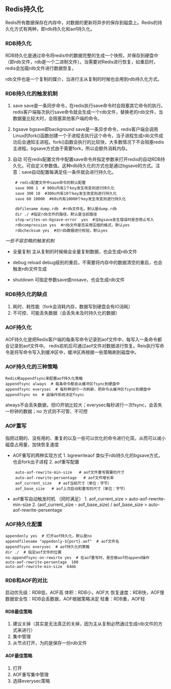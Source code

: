 ## Redis持久化 ##

Redis所有数据保存在内存中，对数据的更新将异步的保存到磁盘上。Redis的持久化方式有两种，即rdb持久化和aof持久化。

### RDB持久化 ###
RDB持久化是通过命令将redis中的数据完整的生成一个快照，并保存到硬盘中（即rdb文件，rdb是一个二进制文件）。当需要对Redis进行恢复，如重启时，redis会加载rdb文件进行数据恢复。

rdb文件也是一个复制的媒介，当进行主从复制的时候也会用到rdb持久化方式。

### RDB持久化的触发机制 ###

1. save 
    save是一条同步命令，在redis执行save命令时会阻塞其它命令的执行。redis客户端每次执行save命令就会生成一个rdb文件，替换老的rdb文件，当数据量比较大时，会阻塞其他客户端的命令。

2. bgsave
    bgsave即background save是一条异步命令，redis客户端会调用Linux的fork()函数创建一个子进程去执行这个命令，当子进程生成rdb文件成功后会通知主进程。fork()函数会执行的比较快，大多数情况下不会阻塞redis主进程。bgsave方式由于需要fork，所以会额外消耗内存。

3. 自动
    可在redis配置文件中配置save命令并指定参数来打开redis的自动RDB持久化。可自定义参数值。这种rdb持久化的方式也是通过bgsave的方式。注意：save自动配置每满足任一条件就会进行持久化。

        # redis配置文件中save命令的默认配置 
        save 900 1  # 900s内有1个key发生改变则进行持久化
        save 300 10  #300s内有10个key发生改变则进行持久化
        save 60 10000  #60s内有10000个key发生改变则进行持久化

        dbfilename dump.rdb  #rdb文件名，默认是dump.rdb
        dir ./ #指定rdb文件的路径，默认是当前路径
        stop-writes-on-bgsave-error  yes  #当bgsave发生错误时是否停止写入
        rdbcompression yes  #rdb文件是否采用压缩的格式，默认yes
        rdbchecksum yes  #对rdb数据进行校验，默认yes

*一些不容忽略的触发机制*

- 全量复制 
  主从复制的时候候会全量复制数据，也会生成rdb文件

- debug reload
  debug级别的重启，不需要将内存中的数据清空的重启，也会触发rdb文件生成

- shutdown 
  可指定参数save或nosave，也会生成rdb文件

### RDB持久化的缺点 ###
1. 耗时、耗性能（fork会消耗内存，数据写到硬盘会有IO消耗）
2. 不可控、可能丢失数据（会丢失未及时持久化的数据）

### AOF持久化 ###
AOF持久化是把Redis客户端的每条写命令记录到aof文件中，每写入一条命令都会记录到aof文件中。 redis宕机后可通过aof文件对数据进行恢复。Reis执行写命令是将写命令写入到缓冲区中，缓冲区再根据一些策略刷到磁盘中。

### AOF持久化的三种策略 ###

    Redis用appendfsync来配置aof持久化策略
    appendfsync always  # 每条命令都会从缓冲区fsync到硬盘中
    appendfsync everysec  # 每秒种进行一次刷新，把命令从缓冲区fsync到硬盘中
    appendfsync no  # 由操作系统决定fsync

always不会丢失数据，但IO开销比较大；everysec每秒进行一次fsync，会丢失一秒钟的数据；no 方式则不可管、不可控

### AOF重写 ###
指把过期的、没有用的、重复的以及一些可以优化的命令进行化简，从而可以减小磁盘占用量，加快恢复速度

-  AOF重写的两种实现方式
        1. bgrewriteaof   类似于rdb持久化的bgsave方式，也会fork出子进程
        2. aof重写配置
    
        auto-aof-rewrite-min-size   # aof文件重写需要的尺寸
        auto-aof-rewrite-persentage   # aof文件增长率
        aof_current_size   # aof当前尺寸（单位：字节）
        aof_base_size   # aof上次启动和重写的尺寸（单位：字节）

- aof重写自动触发时机 （同时满足）
        1. aof_current_size   >  auto-aof-rewrite-min-size
        2. (aof_current_size  -   aof_base_size) / aof_base_size  >  auto-aof-rewrite-persentage

### AOF持久化配置 ###
    appendonly yes  # 打开aof持久化，默认是no
    appendfilename "appedonly-${port}.aof"  # aof文件名
    appendfsync everysec  # aof持久化的策略
    dir ./  # 指定aof文件的位置
    no-appendfsync-on-rewirte yes  # 在aof重写时，是否做aof的append操作
    auto-aof-rewrite-persentage  100
    auto-aof-rewrite-min-size  64mb

### RDB和AOF的对比
  启动优先级：RDB低，AOF高
体积：RDB小，AOF大
恢复速度：RDB快，AOF慢
数据安全性：RDB会丢数据，AOF根据策略决定
轻重：RDB重，AOF轻

#### RDB最佳策略 ####
1. 建议关掉（其实是无法真正的关掉，因为主从复制必然通过生成rdb文件的方式来进行）
2. 集中管理
3. 从节点打开，为的是保存一份rdb文件

#### AOF最佳策略 ####
1. 打开
2. AOF重写集中管理
3. 选择everysec策略
